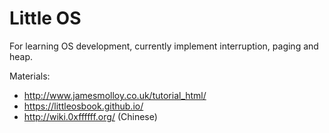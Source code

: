 # Little OS

For learning OS development, currently implement interruption, paging and heap. 

Materials:
- http://www.jamesmolloy.co.uk/tutorial_html/
- https://littleosbook.github.io/
- http://wiki.0xffffff.org/ (Chinese)